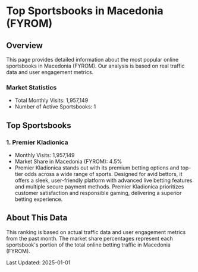 # Top Sportsbooks in Macedonia (FYROM)

## Overview
This page provides detailed information about the most popular online sportsbooks in Macedonia (FYROM). 
Our analysis is based on real traffic data and user engagement metrics.

### Market Statistics
- Total Monthly Visits: 1,957,149
- Number of Active Sportsbooks: 1

## Top Sportsbooks

### 1. Premier Kladionica
- Monthly Visits: 1,957,149
- Market Share in Macedonia (FYROM): 4.5%
-  Premier Kladionica stands out with its premium betting options and top-tier odds across a wide range of sports. Designed for avid bettors, it offers a sleek, user-friendly platform with advanced live betting features and multiple secure payment methods. Premier Kladionica prioritizes customer satisfaction and responsible gaming, delivering a superior betting experience.


## About This Data
This ranking is based on actual traffic data and user engagement metrics from the past month. 
The market share percentages represent each sportsbook's portion of the total online betting traffic in Macedonia (FYROM).

Last Updated: 2025-01-01
